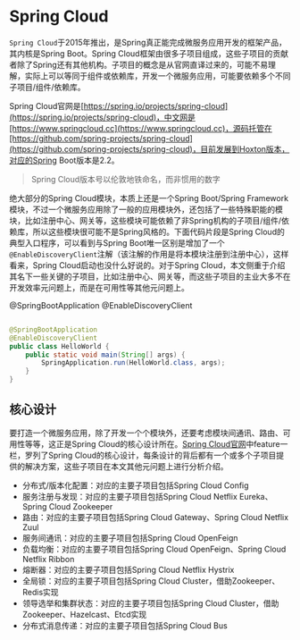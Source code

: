 # Spring Cloud

`Spring Cloud`于2015年推出，是Spring真正能完成微服务应用开发的框架产品，其内核是Spring Boot。Spring Cloud框架由很多子项目组成，这些子项目的贡献者除了Spring还有其他机构。子项目的概念是从官网直译过来的，可能不易理解，实际上可以等同于组件或依赖库，开发一个微服务应用，可能要依赖多个不同子项目/组件/依赖库。

Spring Cloud官网是[https://spring.io/projects/spring-cloud](https://spring.io/projects/spring-cloud)，中文网是[https://www.springcloud.cc](https://www.springcloud.cc)，源码托管在[https://github.com/spring-projects/spring-cloud](https://github.com/spring-projects/spring-cloud)，目前发展到Hoxton版本，对应的Spring Boot版本是2.2。

> Spring Cloud版本号以伦敦地铁命名，而非惯用的数字

绝大部分的Spring Cloud模块，本质上还是一个Spring Boot/Spring Framework模块，不过一个微服务应用除了一般的应用模块外，还包括了一些特殊职能的模块，比如注册中心、网关等，这些模块可能依赖了非Spring机构的子项目/组件/依赖库，所以这些模块很可能不是Spring风格的。下面代码片段是Spring Cloud的典型入口程序，可以看到与Spring Boot唯一区别是增加了一个`@EnableDiscoveryClient`注解（该注解的作用是将本模块注册到注册中心），这样看来，Spring Cloud启动也没什么好说的。对于Spring Cloud，本文侧重于介绍其名下一些关键的子项目，比如注册中心、网关等，而这些子项目的主业大多不在开发效率元问题上，而是在可用性等其他元问题上。

@SpringBootApplication
@EnableDiscoveryClient
```Java

@SpringBootApplication
@EnableDiscoveryClient
public class HelloWorld {
	public static void main(String[] args) {
    	SpringApplication.run(HelloWorld.class, args);
	}
}
```

## 核心设计

要打造一个微服务应用，除了开发一个个模块外，还要考虑模块间通讯、路由、可用性等等，这正是Spring Cloud的核心设计所在。[Spring Cloud官网](https://spring.io/projects/spring-cloud)中feature一栏，罗列了Spring Cloud的核心设计，每条设计的背后都有一个或多个子项目提供的解决方案，这些子项目在本文其他元问题上进行分析介绍。

* 分布式/版本化配置：对应的主要子项目包括Spring Cloud Config
* 服务注册与发现：对应的主要子项目包括Spring Cloud Netflix Eureka、Spring Cloud Zookeeper
* 路由：对应的主要子项目包括Spring Cloud Gateway、Spring Cloud Netflix Zuul
* 服务间通讯：对应的主要子项目包括Spring Cloud OpenFeign
* 负载均衡：对应的主要子项目包括Spring Cloud OpenFeign、Spring Cloud Netflix Ribbon
* 熔断器：对应的主要子项目包括Spring Cloud Netflix Hystrix
* 全局锁：对应的主要子项目包括Spring Cloud Cluster，借助Zookeeper、Redis实现
* 领导选举和集群状态：对应的主要子项目包括Spring Cloud Cluster，借助Zookeeper、Hazelcast、Etcd实现
* 分布式消息传递：对应的主要子项目包括Spring Cloud Bus